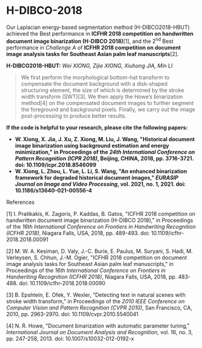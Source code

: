 # H-DIBCO-2018

Our Laplacian energy-based segmentation method (H-DIBCO2018-HBUT) achieved the Best performance in **ICFHR 2018 competition on handwritten document image binarization (H-DIBCO 2018)**[1], and the 2<sup>nd</sup> Best performance in *Challenge A* of **ICFHR 2018 competition on document image analysis tasks for Southeast Asian palm leaf manuscripts**[2].

**H-DIBCO2018-HBUT:** *Wei XIONG, Zijie XIONG, Xiuhong JIA, Min LI*

> We first perform the morphological bottom-hat transform to compensate the document background with a disk-shaped structuring element, the size of which is determined by the stroke width transform (SWT)[3]. We then apply the Howe’s binarization method[4] on the compensated document images to further segment the foreground and background pixels. Finally, we carry out the image post-processing to produce better results.

**If the code is helpful to your research, please cite the following papers:**

- **W. Xiong, X. Jia, J. Xu, Z. Xiong, M. Liu, J. Wang, "Historical document image binarization using background estimation and energy minimization," in Proceedings of the *24th International Conference on Pattern Recognition (ICPR 2018)*, Beijing, CHINA, 2018, pp. 3716-3721. doi: 10.1109/icpr.2018.8546099**
- **W. Xiong, L. Zhou, L. Yue, L. Li, S. Wang, "An enhanced binarization framework for degraded historical document images," *EURASIP Journal on Image and Video Processing*, vol. 2021, no. 1, 2021. doi: 10.1186/s13640-021-00556-4**

References

[1] I. Pratikakis, K. Zagoris, P. Kaddas, B. Gatos, "ICFHR 2018 competition on handwritten document image binarization (H-DIBCO 2018)," in Proceedings of the *16th International Conference on Frontiers in Handwriting Recognition (ICFHR 2018)*, Niagara Falls, USA, 2018, pp. 489-493. doi: 10.1109/icfhr-2018.2018.00091

[2] M. W. A. Kesiman, D. Valy, J.-C. Burie, E. Paulus, M. Suryani, S. Hadi, M. Verleysen, S. Chhun, J.-M. Ogier, "ICFHR 2018 competition on document image analysis tasks for Southeast Asian palm leaf manuscripts," in Proceedings of the *16th International Conference on Frontiers in Handwriting Recognition (ICFHR 2018)*, Niagara Falls, USA, 2018, pp. 483-488. doi: 10.1109/icfhr-2018.2018.00090

[3] B. Epshtein, E. Ofek, Y. Wexler, "Detecting text in natural scenes with stroke width transform," in Proceedings of the *2010 IEEE Conference on Computer Vision and Pattern Recognition (CVPR 2010)*, San Francisco, CA, 2010, pp. 2963-2970. doi: 10.1109/cvpr.2010.5540041

[4] N. R. Howe, "Document binarization with automatic parameter tuning," *International Journal on Document Analysis and Recognition*, vol. 16, no. 3, pp. 247-258, 2013. doi: 10.1007/s10032-012-0192-x
